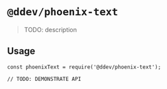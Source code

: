 # `@ddev/phoenix-text`

> TODO: description

## Usage

```
const phoenixText = require('@ddev/phoenix-text');

// TODO: DEMONSTRATE API
```

